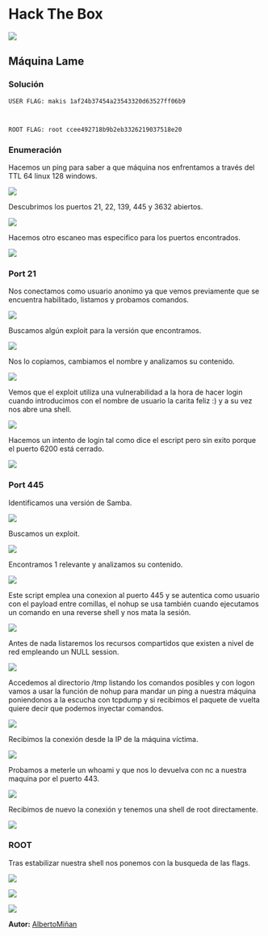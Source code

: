# Hack The Box
    
  

  ![](https://github.com/albertominan/Hacking/blob/cc70219fba98c2fcfe6b18c1ae203d71bb1723ca/HackTheBox/Lame/Capturas/LAME.png)
  
  
## Máquina Lame

  



### Solución
    
    USER FLAG: makis 1af24b37454a23543320d63527ff06b9


    
    ROOT FLAG: root ccee492718b9b2eb3326219037518e20
    
  
  
### Enumeración

Hacemos un ping para saber a que máquina nos enfrentamos a través del TTL 64 linux 128 windows.

![](https://github.com/albertominan/Hacking/blob/cc70219fba98c2fcfe6b18c1ae203d71bb1723ca/HackTheBox/Lame/Capturas/ttllinux.png)

Descubrimos los puertos 21, 22, 139, 445 y 3632 abiertos.

![](https://github.com/albertominan/Hacking/blob/cc70219fba98c2fcfe6b18c1ae203d71bb1723ca/HackTheBox/Lame/Capturas/Ports.png)

Hacemos otro escaneo mas especifico para los puertos encontrados.

![](https://github.com/albertominan/Hacking/blob/cc70219fba98c2fcfe6b18c1ae203d71bb1723ca/HackTheBox/Lame/Capturas/Targets.png)

### Port 21

Nos conectamos como usuario anonimo ya que vemos previamente que se encuentra habilitado, listamos y probamos comandos.

![](https://github.com/albertominan/Hacking/blob/cc70219fba98c2fcfe6b18c1ae203d71bb1723ca/HackTheBox/Lame/Capturas/FTPAnonymousLogin.png)

Buscamos algún exploit para la versión que encontramos.

![](https://github.com/albertominan/Hacking/blob/cc70219fba98c2fcfe6b18c1ae203d71bb1723ca/HackTheBox/Lame/Capturas/SearchSploitVSFTPD.png)

Nos lo copiamos, cambiamos el nombre y analizamos su contenido.

![](https://github.com/albertominan/Hacking/blob/cc70219fba98c2fcfe6b18c1ae203d71bb1723ca/HackTheBox/Lame/Capturas/SearchSploitVSFTPD1.png)

Vemos que el exploit utiliza una vulnerabilidad a la hora de hacer login cuando introducimos con el nombre de usuario la carita feliz :) y a su vez nos abre una shell.

![](https://github.com/albertominan/Hacking/blob/cc70219fba98c2fcfe6b18c1ae203d71bb1723ca/HackTheBox/Lame/Capturas/SearchSploitVSFTPD2.png)

Hacemos un intento de login tal como dice el escript pero sin exito porque el puerto 6200 está cerrado.

![](https://github.com/albertominan/Hacking/blob/cc70219fba98c2fcfe6b18c1ae203d71bb1723ca/HackTheBox/Lame/Capturas/IntentoLoginNcTelnet.png)

### Port 445

Identificamos una versión de Samba.

![](https://github.com/albertominan/Hacking/blob/cc70219fba98c2fcfe6b18c1ae203d71bb1723ca/HackTheBox/Lame/Capturas/SambaEnumeration.png)

Buscamos un exploit.

![](https://github.com/albertominan/Hacking/blob/cc70219fba98c2fcfe6b18c1ae203d71bb1723ca/HackTheBox/Lame/Capturas/SambaEnumeration1.png)

Encontramos 1 relevante y analizamos su contenido.

![](https://github.com/albertominan/Hacking/blob/a9c9b05108c696cfd85aeb921a19e2e7d39e471c/HackTheBox/Lame/Capturas/Script.png)

Este script emplea una conexion al puerto 445 y se autentica como usuario con el payload entre comillas, el nohup se usa también cuando ejecutamos un comando en una reverse shell y nos mata la sesión.

![](https://github.com/albertominan/Hacking/blob/a9c9b05108c696cfd85aeb921a19e2e7d39e471c/HackTheBox/Lame/Capturas/Script1.png)

Antes de nada listaremos los recursos compartidos que existen a nivel de red empleando un NULL session.

![](https://github.com/albertominan/Hacking/blob/a9c9b05108c696cfd85aeb921a19e2e7d39e471c/HackTheBox/Lame/Capturas/SMBclient.png)

Accedemos al directorio /tmp listando los comandos posibles y con logon vamos a usar la función de nohup para mandar un ping a nuestra máquina poniendonos a la escucha con tcpdump y si recibimos el paquete de vuelta quiere decir que podemos inyectar comandos.

![](https://github.com/albertominan/Hacking/blob/cc70219fba98c2fcfe6b18c1ae203d71bb1723ca/HackTheBox/Lame/Capturas/ReverseShell.png)

Recibimos la conexión desde la IP de la máquina víctima.

![](https://github.com/albertominan/Hacking/blob/cc70219fba98c2fcfe6b18c1ae203d71bb1723ca/HackTheBox/Lame/Capturas/PingTCPDUMP.png)

Probamos a meterle un whoami y que nos lo devuelva con nc a nuestra maquina por el puerto 443.

![](https://github.com/albertominan/Hacking/blob/cc70219fba98c2fcfe6b18c1ae203d71bb1723ca/HackTheBox/Lame/Capturas/InyeccionComandos.png)

Recibimos de nuevo la conexión y tenemos una shell de root directamente.

![](https://github.com/albertominan/Hacking/blob/cc70219fba98c2fcfe6b18c1ae203d71bb1723ca/HackTheBox/Lame/Capturas/Reverse.png)

### ROOT

Tras estabilizar nuestra shell nos ponemos con la busqueda de las flags.

![](https://github.com/albertominan/Hacking/blob/cc70219fba98c2fcfe6b18c1ae203d71bb1723ca/HackTheBox/Lame/Capturas/Flags.png)

![](https://github.com/albertominan/Hacking/blob/7736054cfb555db9ecebccf26d586859c05139e9/HackTheBox/SolidState/Capturas/giphy.webp)

![](https://github.com/albertominan/Hacking/blob/cc70219fba98c2fcfe6b18c1ae203d71bb1723ca/HackTheBox/Lame/Capturas/pwned.png)


**Autor:** [AlbertoMiñan](https://github.com/albertominan)
